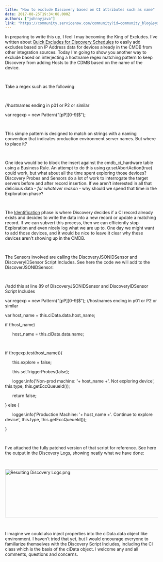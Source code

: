 ```yaml
---
title: "How to exclude Discovery based on CI attributes such as name"
date: 2017-08-25T19:34:08.000Z
authors: ["johnnyjava"]
link: "https://community.servicenow.com/community?id=community_blog&sys_id=744daee5dbd0dbc01dcaf3231f961997"
---
```

<p>In preparing to write this up, I feel I may becoming the King of Excludes. I&#39;ve written about <a class="jive_macro jive_macro_blogpost" title="Quick Excludes for Discovery Schedules" href="/community?id&#61;community_blog&amp;sys_id&#61;1ffda62ddbd0dbc01dcaf3231f9619af" rel="nofollow">Quick Excludes for Discovery Schedules</a> to easily add excludes based on IP Address data for devices already in the CMDB from other integration sources. Today I&#39;m going to show you another way to exclude based on interjecting a hostname regex matching pattern to keep Discovery from adding Hosts to the CDMB based on the name of the device.</p>
<p> </p>
<p>Take a regex such as the following:</p>
<p> </p>
<p>//hostnames ending in p01 or P2 or similar</p>
<p>var regexp &#61; new Pattern(&#34;[pP][0-9]$&#34;);</p>
<p> </p>
<p>This simple pattern is designed to match on strings with a naming convention that indicates production environment server names. But where to place it?</p>
<p> </p>
<p>One idea would be to block the insert against the cmdb_ci_hardware table using a Business Rule. An attempt to do this using gr.setAbortAction(true) could work, but what about all the time spent exploring those devices? Discovery Probes and Sensors do a lot of work to interrogate the target servers before and after record insertion. If we aren&#39;t interested in all that delicious data - <em>for whatever reason</em> - why should we spend that time in the Exploration phase?</p>
<p> </p>
<p>The <a title="ocs.servicenow.com/bundle/jakarta-servicenow-platform/page/product/configuration-management/concept/c_IdentificationRules.html" href="https://docs.servicenow.com/bundle/jakarta-servicenow-platform/page/product/configuration-management/concept/c_IdentificationRules.html" rel="nofollow">Identification</a> phase is where Discovery decides if a CI record already exists and decides to write the data into a new record or update a matching record. If we can subvert this process, then we can efficiently stop Exploration and even nicely log what we are up to. One day we might want to add those devices, and it would be nice to leave it clear why these devices aren&#39;t showing up in the CMDB.</p>
<p> </p>
<p>The Sensors involved are calling the DiscoveryJSONIDSensor and DiscoveryIDSensor Script Includes. See here the code we will add to the DiscoverJSONIDSensor:</p>
<p> </p>
<p>//add this at line 89 of DiscoveryJSONIDSensor and DiscoveryIDSensor Script Includes</p>
<p>var regexp &#61; new Pattern(&#34;[pP][0-9]$&#34;); //hostnames ending in p01 or P2 or similar</p>
<p>var host_name &#61; this.ciData.data.host_name;</p>
<p>if (!host_name)</p>
<p>      host_name &#61; this.ciData.data.name;</p>
<p> </p>
<p>if (!regexp.test(host_name)){</p>
<p>      this.explore &#61; false;</p>
<p>      this.setTriggerProbes(false);        </p>
<p>      logger.info(&#39;Non-prod machine: &#39;&#43; host_name &#43;&#39;. Not exploring device&#39;, this.type, this.getEccQueueId());</p>
<p>      return false;</p>
<p>} else {</p>
<p>      logger.info(&#39;Production Machine: &#39;&#43; host_name &#43;&#39;. Continue to explore device&#39;, this.type, this.getEccQueueId());</p>
<p>}</p>
<p> </p>
<p>I&#39;ve attached the fully patched version of that script for reference. See here the output in the Discovery Logs, showing neatly what we have done:</p>
<p> </p>
<p><img class="image-1 jive-image" style="width: 620px; height: 159px;" src="84d667b1dbdc5b048c8ef4621f9619c8.iix" alt="Resulting Discovery Logs.png" /></p>
<p> </p>
<p>I imagine we could also inject properties into the ciData.data object like environment. I haven&#39;t tried that yet, but I would encourage everyone to familiarize themselves with the Discovery Script Includes, including the CI class which is the basis of the ciData object. I welcome any and all comments, questions and concerns.</p>
<p> </p>